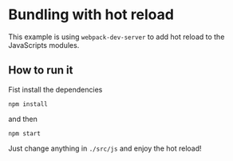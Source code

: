 # Bundling with hot reload

This example is using ```webpack-dev-server``` to add hot reload to the JavaScripts modules.

## How to run it

Fist install the dependencies

```
npm install
```

and then

```
npm start
```

Just change anything in ```./src/js``` and enjoy the hot reload!
